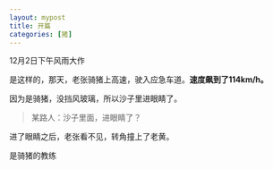 ```yaml
---
layout: mypost
title: 开篇
categories: [猪]
---
```

12月2日下午风雨大作

是这样的，那天，老张骑猪上高速，驶入应急车道。**速度飙到了114km/h。**

因为是骑猪，没挡风玻璃，所以沙子里进眼睛了。

> 某路人：沙子里面，进眼睛了？

进了眼睛之后，老张看不见，转角撞上了老黄。

是骑猪的教练